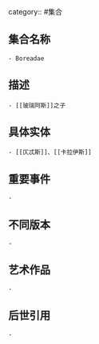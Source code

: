 category:: #集合
## 集合名称
	- Boreadae
## 描述
	- [[玻瑞阿斯]]之子
## 具体实体
	- [[仄忒斯]]、[[卡拉伊斯]]
## 重要事件
	-
## 不同版本
	-
## 艺术作品
	-
## 后世引用
	-
